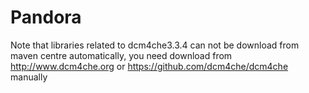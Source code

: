 # Pandora
Note that libraries related to dcm4che3.3.4 can not be download from maven centre automatically, you need download  from http://www.dcm4che.org or  https://github.com/dcm4che/dcm4che manually
